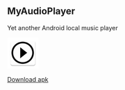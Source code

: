 ## MyAudioPlayer

Yet another Android local music player

![alt text](https://github.com/junzew/myaudioplayer/raw/master/MyAudioPlayer/app/src/main/res/mipmap-hdpi/ic_launcher.png "ic_launcher")

[Download apk](https://github.com/junzew/myaudioplayer/raw/master/myaudioplayer0.2-app-release.apk)
